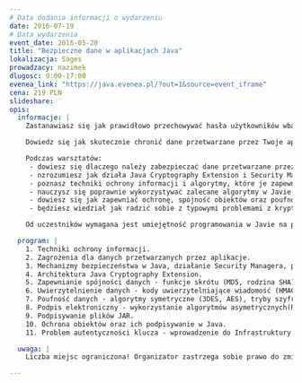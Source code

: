 ```yaml
---
# Data dodania informacji o wydarzeniu
date: 2016-07-19
# Data wydarzenia
event_date: 2016-05-20
title: "Bezpieczne dane w aplikacjach Java"
lokalizacja: Sages
prowadzacy: nazimek
dlugosc: 9:00-17:00
evenea_link: "https://java.evenea.pl/?out=1&source=event_iframe"
cena: 219 PLN
slideshare:
opis:
  informacje: |
    Zastanawiasz się jak prawidłowo przechowywać hasła użytkowników wbazie czy serializować obiekty aby były bezpieczne?

    Dowiedz się jak skutecznie chronić dane przetwarzane przez Twoje aplikacje. Nie wymyślaj własnych algorytmów ochrony podczas tworzenia oprogramowania - poznaj istniejące techniki zabezpieczania informacji, mechanizmy bezpieczeństwa i sposób ich wykorzystania na platformie Java w praktyce!

    Podczas warsztatów:
     - dowiesz się dlaczego należy zabezpieczać dane przetwarzane przez aplikacje,
     - nzrozumiesz jak działa Java Cryptography Extension i Security Manager,
     - poznasz techniki ochrony informacji i algorytmy, które je zapewniają,
     - nauczysz się poprawnie wykorzystywać zalecane algorytmy w Javie na przykładach,
     - dowiesz się jak zapewniać ochronę, spójność obiektów oraz poufność przetwarzanych danych,
     - będziesz wiedział jak radzić sobie z typowymi problemami z kryptografią w Javie.

    Od uczestników wymagana jest umiejętność programowania w Javie na poziomie podstawowym. Uczestnicy w trakcie zajęć korzystają z własnego sprzętu (wymagany komputer z systemem Linux lub Windows z prawami administratora).

  program: |
    1. Techniki ochrony informacji.
    2. Zagrożenia dla danych przetwarzanych przez aplikacje.
    3. Mechanizmy bezpieczeństwa w Java, działanie Security Managera, pliki polityki bezpieczeństwa.
    4. Architektura Java Cryptography Extension.
    5. Zapewnianie spójności danych - funkcje skrótu (MD5, rodzina SHA).
    6. Uwierzytelnienie danych - kody uwierzytelniające wiadomość (HMAC).
    7. Poufność danych - algorytmy symetryczne (3DES, AES), tryby szyfrowania (ECB, CBC, tryby AEAD), szyfrowanie z hasłem (PBE).
    8. Podpis elektroniczny - wykorzystanie algorytmów asymetrycznych(RSA, DSA, oparte na krzywych eliptycznych).
    9. Podpisywanie plików JAR.
    10. Ochrona obiektów oraz ich podpisywanie w Java.
    11. Problem autentyczności klucza - wprowadzenie do Infrastruktury Klucza Publicznego.

  uwaga: |
    Liczba miejsc ograniczona! Organizator zastrzega sobie prawo do zmiany lokalizacji wydarzenia oraz jego odwołania w przypadku niezgłoszenia się minimalnej liczby uczestników.

---
```

